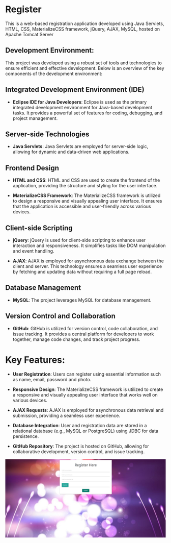 # Register
This is a web-based registration application developed using Java Servlets, HTML, CSS, MaterializeCSS framework, jQuery, AJAX, MySQL, hosted on Apache Tomcat Server

## Development Environment:

This project was developed using a robust set of tools and technologies to ensure efficient and effective development. Below is an overview of the key components of the development environment:

## Integrated Development Environment (IDE)

- **Eclipse IDE for Java Developers**: Eclipse is used as the primary integrated development environment for Java-based development tasks. It provides a powerful set of features for coding, debugging, and project management.

## Server-side Technologies

- **Java Servlets**: Java Servlets are employed for server-side logic, allowing for dynamic and data-driven web applications.

## Frontend Design

- **HTML and CSS**: HTML and CSS are used to create the frontend of the application, providing the structure and styling for the user interface.

- **MaterializeCSS Framework**: The MaterializeCSS framework is utilized to design a responsive and visually appealing user interface. It ensures that the application is accessible and user-friendly across various devices.

## Client-side Scripting

- **jQuery**: jQuery is used for client-side scripting to enhance user interaction and responsiveness. It simplifies tasks like DOM manipulation and event handling.

- **AJAX**: AJAX is employed for asynchronous data exchange between the client and server. This technology ensures a seamless user experience by fetching and updating data without requiring a full page reload.

## Database Management

- **MySQL**: The project leverages  MySQL for database management.

## Version Control and Collaboration

- **GitHub**: GitHub is utilized for version control, code collaboration, and issue tracking. It provides a central platform for developers to work together, manage code changes, and track project progress.


# Key Features:

- **User Registration**: Users can register using essential information such as name, email, password and photo.

- **Responsive Design**: The MaterializeCSS framework is utilized to create a responsive and visually appealing user interface that works well on various devices.

- **AJAX Requests**: AJAX is employed for asynchronous data retrieval and submission, providing a seamless user experience.

- **Database Integration**: User and registration data are stored in a relational database (e.g., MySQL or PostgreSQL) using JDBC for data persistence.

- **GitHub Repository**: The project is hosted on GitHub, allowing for collaborative development, version control, and issue tracking.

![App UI](https://github.com/gaurav20161/Register/blob/master/3.PNG?raw=true)




